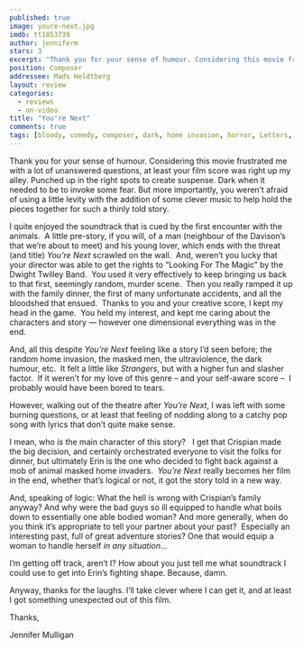 ```yaml
---
published: true
image: youre-next.jpg
imdb: tt1853739
author: jenniferm
stars: 3
excerpt: "Thank you for your sense of humour. Considering this movie frustrated me with a lot of unanswered questions, at least your film score was right up my alley. Punched up in the right spots to create suspense. Dark when it needed to be to invoke some fear. But more importantly, you weren&rsquo;t afraid of using a little levity with the addition of some clever music to help hold the pieces together for such a thinly told story.&nbsp;"
position: Composer
addressee: Mads Heldtberg
layout: review
categories: 
  - reviews
  - on-video
title: "You're Next"
comments: true
tags: [bloody, comedy, composer, dark, home invasion, horror, Letters, music, score, thriller]
---
```

<p>Thank you for your sense of humour. Considering this movie frustrated me with a lot of unanswered questions, at least your film score was right up my alley. Punched up in the right spots to create suspense. Dark when it needed to be to invoke some fear. But more importantly, you weren&rsquo;t afraid of using a little levity with the addition of some clever music to help hold the pieces together for such a thinly told story.&nbsp;</p>
<p>I quite enjoyed the soundtrack that is cued by the first encounter with the animals.&nbsp; A little pre-story, if you will, of a man (neighbour of the Davison&#8217;s that we&#8217;re about to meet) and his young lover, which ends with the threat (and title) <em>You&#8217;re Next </em>scrawled on the wall.&nbsp; And, weren&#8217;t you lucky that your director was able to get the rights to &ldquo;Looking For The Magic&rdquo; by the Dwight Twilley Band.&nbsp; You used it very effectively to keep bringing us back to that first, seemingly random, murder scene. &nbsp;Then you really ramped it up with the family dinner, the first of many unfortunate accidents, and all the bloodshed that ensued.&nbsp; Thanks to you and your creative score, I kept my head in the game.&nbsp; You held my interest, and kept me caring about the characters and story &#8212; however one dimensional everything was in the end.</p>
<p>And, all this despite <em>You&#8217;re Next</em> feeling like a story I&#8217;d seen before; the random home invasion, the masked men, the ultraviolence, the dark humour, etc.&nbsp; It felt a little like <em>Strangers</em>, but with a higher fun and slasher factor.&nbsp; If it weren&#8217;t for my love of this genre &ndash; and your self-aware score &ndash;&nbsp; I probably would have been bored to tears.</p>
<p>However, walking out of the theatre after <em>You&#8217;re Next</em>, I was left with some burning questions, or at least that feeling of nodding along to a catchy pop song with lyrics that don&rsquo;t quite make sense.</p>
<p>I mean, who <em>is</em> the main character of this story?&nbsp;&nbsp; I get that Crispian made the big decision, and certainly orchestrated everyone to visit the folks for dinner, but ultimately Erin is the one who decided to fight back against a mob of animal masked home invaders.&nbsp; <em>You&#8217;re Next</em> really becomes her film in the end, whether that&rsquo;s logical or not, it got the story told in a new way.</p>
<p>And, speaking of logic: What the hell is wrong with Crispian&#8217;s family anyway? And why were the bad guys so ill equipped to handle what boils down to essentially one able bodied woman? And more generally, when do you think it&rsquo;s appropriate to tell your partner about your past?&nbsp; Especially an interesting past, full of great adventure stories? One that would equip a woman to handle herself <em>in any situation</em>&hellip;</p>
<p>I&rsquo;m getting off track, aren&rsquo;t I? How about you just tell me what soundtrack I could use to get into Erin&rsquo;s fighting shape. Because, damn.</p>
<p>Anyway, thanks for the laughs. I&rsquo;ll take clever where I can get it, and at least I got something unexpected out of this film.</p>
<p>Thanks,</p>
<p>Jennifer Mulligan&nbsp;</p>
